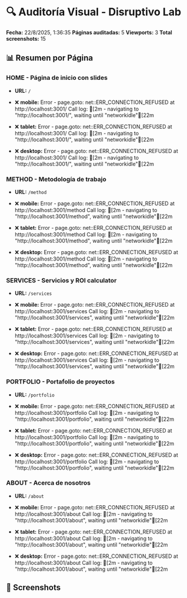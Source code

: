 # 🔍 Auditoría Visual - Disruptivo Lab

**Fecha:** 22/8/2025, 1:36:35
**Páginas auditadas:** 5
**Viewports:** 3
**Total screenshots:** 15

## 📊 Resumen por Página

### HOME - Página de inicio con slides
- **URL:** `/`
- ❌ **mobile:** Error - page.goto: net::ERR_CONNECTION_REFUSED at http://localhost:3001/
Call log:
[2m  - navigating to "http://localhost:3001/", waiting until "networkidle"[22m

- ❌ **tablet:** Error - page.goto: net::ERR_CONNECTION_REFUSED at http://localhost:3001/
Call log:
[2m  - navigating to "http://localhost:3001/", waiting until "networkidle"[22m

- ❌ **desktop:** Error - page.goto: net::ERR_CONNECTION_REFUSED at http://localhost:3001/
Call log:
[2m  - navigating to "http://localhost:3001/", waiting until "networkidle"[22m


### METHOD - Metodología de trabajo
- **URL:** `/method`
- ❌ **mobile:** Error - page.goto: net::ERR_CONNECTION_REFUSED at http://localhost:3001/method
Call log:
[2m  - navigating to "http://localhost:3001/method", waiting until "networkidle"[22m

- ❌ **tablet:** Error - page.goto: net::ERR_CONNECTION_REFUSED at http://localhost:3001/method
Call log:
[2m  - navigating to "http://localhost:3001/method", waiting until "networkidle"[22m

- ❌ **desktop:** Error - page.goto: net::ERR_CONNECTION_REFUSED at http://localhost:3001/method
Call log:
[2m  - navigating to "http://localhost:3001/method", waiting until "networkidle"[22m


### SERVICES - Servicios y ROI calculator
- **URL:** `/services`
- ❌ **mobile:** Error - page.goto: net::ERR_CONNECTION_REFUSED at http://localhost:3001/services
Call log:
[2m  - navigating to "http://localhost:3001/services", waiting until "networkidle"[22m

- ❌ **tablet:** Error - page.goto: net::ERR_CONNECTION_REFUSED at http://localhost:3001/services
Call log:
[2m  - navigating to "http://localhost:3001/services", waiting until "networkidle"[22m

- ❌ **desktop:** Error - page.goto: net::ERR_CONNECTION_REFUSED at http://localhost:3001/services
Call log:
[2m  - navigating to "http://localhost:3001/services", waiting until "networkidle"[22m


### PORTFOLIO - Portafolio de proyectos
- **URL:** `/portfolio`
- ❌ **mobile:** Error - page.goto: net::ERR_CONNECTION_REFUSED at http://localhost:3001/portfolio
Call log:
[2m  - navigating to "http://localhost:3001/portfolio", waiting until "networkidle"[22m

- ❌ **tablet:** Error - page.goto: net::ERR_CONNECTION_REFUSED at http://localhost:3001/portfolio
Call log:
[2m  - navigating to "http://localhost:3001/portfolio", waiting until "networkidle"[22m

- ❌ **desktop:** Error - page.goto: net::ERR_CONNECTION_REFUSED at http://localhost:3001/portfolio
Call log:
[2m  - navigating to "http://localhost:3001/portfolio", waiting until "networkidle"[22m


### ABOUT - Acerca de nosotros
- **URL:** `/about`
- ❌ **mobile:** Error - page.goto: net::ERR_CONNECTION_REFUSED at http://localhost:3001/about
Call log:
[2m  - navigating to "http://localhost:3001/about", waiting until "networkidle"[22m

- ❌ **tablet:** Error - page.goto: net::ERR_CONNECTION_REFUSED at http://localhost:3001/about
Call log:
[2m  - navigating to "http://localhost:3001/about", waiting until "networkidle"[22m

- ❌ **desktop:** Error - page.goto: net::ERR_CONNECTION_REFUSED at http://localhost:3001/about
Call log:
[2m  - navigating to "http://localhost:3001/about", waiting until "networkidle"[22m


## 📸 Screenshots

